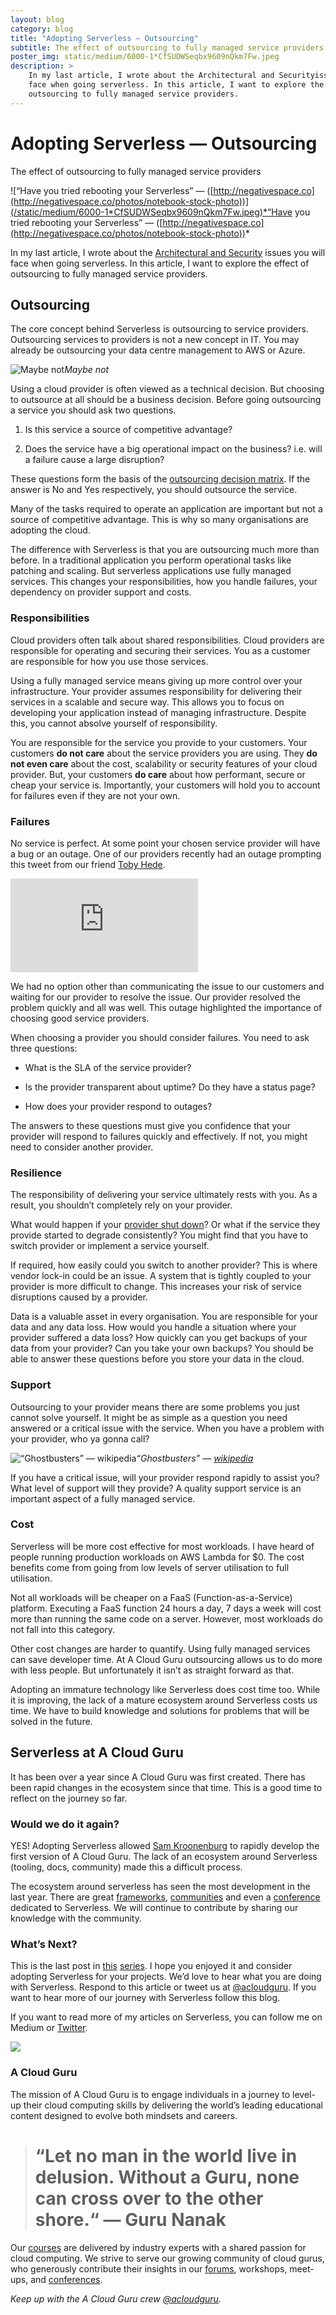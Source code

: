 ```yaml
---
layout: blog
category: blog
title: "Adopting Serverless — Outsourcing"
subtitle: The effect of outsourcing to fully managed service providers
poster_img: static/medium/6000-1*CfSUDWSeqbx9609nQkm7Fw.jpeg
description: >
    In my last article, I wrote about the Architectural and Securityissues you will
    face when going serverless. In this article, I want to explore the effect of
    outsourcing to fully managed service providers.
---
```


# Adopting Serverless — Outsourcing

The effect of outsourcing to fully managed service providers

![“Have you tried rebooting your Serverless” — ([http://negativespace.co](http://negativespace.co/photos/notebook-stock-photo))](/static/medium/6000-1*CfSUDWSeqbx9609nQkm7Fw.jpeg)*“Have you tried rebooting your Serverless” — ([http://negativespace.co](http://negativespace.co/photos/notebook-stock-photo))*

In my last article, I wrote about the [Architectural and Security](https://read.acloud.guru/adopting-serverless-architectures-and-security-254a0c12b54a) issues you will face when going serverless. In this article, I want to explore the effect of outsourcing to fully managed service providers.

## Outsourcing

The core concept behind Serverless is outsourcing to service providers. Outsourcing services to providers is not a new concept in IT. You may already be outsourcing your data centre management to AWS or Azure.

![Maybe not](/static/medium/2000-1*fmHAHYsIlY0ezY4AZgUESw.jpeg)*Maybe not*

Using a cloud provider is often viewed as a technical decision. But choosing to outsource at all should be a business decision. Before going outsourcing a service you should ask two questions.

1. Is this service a source of competitive advantage?

1. Does the service have a big operational impact on the business? i.e. will a failure cause a large disruption?

These questions form the basis of the [outsourcing decision matrix](https://www.mindtools.com/pages/article/newSTR_45.htm). If the answer is No and Yes respectively, you should outsource the service.

Many of the tasks required to operate an application are important but not a source of competitive advantage. This is why so many organisations are adopting the cloud.

The difference with Serverless is that you are outsourcing much more than before. In a traditional application you perform operational tasks like patching and scaling. But serverless applications use fully managed services. This changes your responsibilities, how you handle failures, your dependency on provider support and costs.

### **Responsibilities**

Cloud providers often talk about shared responsibilities. Cloud providers are responsible for operating and securing their services. You as a customer are responsible for how you use those services.

Using a fully managed service means giving up more control over your infrastructure. Your provider assumes responsibility for delivering their services in a scalable and secure way. This allows you to focus on developing your application instead of managing infrastructure. Despite this, you cannot absolve yourself of responsibility.

You are responsible for the service you provide to your customers. Your customers **do not care** about the service providers you are using. They **do not even care** about the cost, scalability or security features of your cloud provider. But, your customers **do care** about how performant, secure or cheap your service is. Importantly, your customers will hold you to account for failures even if they are not your own.

### Failures

No service is perfect. At some point your chosen service provider will have a bug or an outage. One of our providers recently had an outage prompting this tweet from our friend [Toby Hede](https://medium.com/@tobyhede).

<iframe src="https://medium.com/media/3fe756b2c227dfedc95284b73194dbe3" frameborder=0></iframe>

We had no option other than communicating the issue to our customers and waiting for our provider to resolve the issue. Our provider resolved the problem quickly and all was well. This outage highlighted the importance of choosing good service providers.

When choosing a provider you should consider failures. You need to ask three questions:

* What is the SLA of the service provider?

* Is the provider transparent about uptime? Do they have a status page?

* How does your provider respond to outages?

The answers to these questions must give you confidence that your provider will respond to failures quickly and effectively. If not, you might need to consider another provider.

### Resilience

The responsibility of delivering your service ultimately rests with you. As a result, you shouldn’t completely rely on your provider.

What would happen if your [provider shut down](https://parse.com/)? Or what if the service they provide started to degrade consistently? You might find that you have to switch provider or implement a service yourself.

If required, how easily could you switch to another provider? This is where vendor lock-in could be an issue. A system that is tightly coupled to your provider is more difficult to change. This increases your risk of service disruptions caused by a provider.

Data is a valuable asset in every organisation. You are responsible for your data and any data loss. How would you handle a situation where your provider suffered a data loss? How quickly can you get backups of your data from your provider? Can you take your own backups? You should be able to answer these questions before you store your data in the cloud.

### Support

Outsourcing to your provider means there are some problems you just cannot solve yourself. It might be as simple as a question you need answered or a critical issue with the service. When you have a problem with your provider, who ya gonna call?

![“Ghostbusters” — [wikipedia](https://en.wikipedia.org/wiki/Ghostbusters_%28franchise%29)](/static/medium/2000-1*oqGpk3iRi_LVcSjnIiJC7g.png)*“Ghostbusters” — [wikipedia](https://en.wikipedia.org/wiki/Ghostbusters_%28franchise%29)*

If you have a critical issue, will your provider respond rapidly to assist you? What level of support will they provide? A quality support service is an important aspect of a fully managed service.

### Cost

Serverless will be more cost effective for most workloads. I have heard of people running production workloads on AWS Lambda for $0. The cost benefits come from going from low levels of server utilisation to full utilisation.

Not all workloads will be cheaper on a FaaS (Function-as-a-Service) platform. Executing a FaaS function 24 hours a day, 7 days a week will cost more than running the same code on a server. However, most workloads do not fall into this category.

Other cost changes are harder to quantify. Using fully managed services can save developer time. At A Cloud Guru outsourcing allows us to do more with less people. But unfortunately it isn’t as straight forward as that.

Adopting an immature technology like Serverless does cost time too. While it is improving, the lack of a mature ecosystem around Serverless costs us time. We have to build knowledge and solutions for problems that will be solved in the future.

## Serverless at A Cloud Guru

It has been over a year since A Cloud Guru was first created. There has been rapid changes in the ecosystem since that time. This is a good time to reflect on the journey so far.

### Would we do it again?

YES! Adopting Serverless allowed [Sam Kroonenburg](https://medium.com/@samkroon) to rapidly develop the first version of A Cloud Guru. The lack of an ecosystem around Serverless (tooling, docs, community) made this a difficult process.

The ecosystem around serverless has seen the most development in the last year. There are great [frameworks](https://github.com/ServerlessHeroes/serverless-resources), [communities](https://wt-serverless-seattle.run.webtask.io/serverless-forum-signup) and even a [conference](http://serverlessconf.io/) dedicated to Serverless. We will continue to contribute by sharing our knowledge with the community.

### What’s Next?

This is the last post in [this](https://read.acloud.guru/adopting-serverless-people-and-devops-336e3ab89e96) [series](https://read.acloud.guru/adopting-serverless-architectures-and-security-254a0c12b54a). I hope you enjoyed it and consider adopting Serverless for your projects. We’d love to hear what you are doing with Serverless. Respond to this article or tweet us at [@acloudguru](https://twitter.com/acloudguru). If you want to hear more of our journey with Serverless follow this blog.

If you want to read more of my articles on Serverless, you can follow me on Medium or [Twitter](https://twitter.com/johncmckim).

![](/static/medium/2000-1*4SAJI2W8hInwwRCn7R8a6A.png)

### A Cloud Guru

The mission of A Cloud Guru is to engage individuals in a journey to level-up their cloud computing skills by delivering the world’s leading educational content designed to evolve both mindsets and careers.
> # “Let no man in the world live in delusion. Without a Guru, none can cross over to the other shore.“ — Guru Nanak

Our [courses](https://acloud.guru/courses) are delivered by industry experts with a shared passion for cloud computing. We strive to serve our growing community of cloud gurus, who generously contribute their insights in our [forums](https://acloud.guru/forums/home), workshops, meet-ups, and [conferences](https://acloud.guru/serverless).

*Keep up with the A Cloud Guru crew [@acloudguru](https://twitter.com/acloudguru).*
